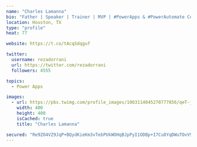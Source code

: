 ```yaml
---
name: "Charles Lamanna"
bio: "Father | Speaker | Trainer | MVP | #PowerApps & #PowerAutomate Community Super User | YouTuber Right-pointing triangle http://youtube.com/c/rezadorrani | Learn - Share - Clockwise rightwards and leftwards open circle arrows"
location: Houston, TX
type: "profile"
heat: 77

website: https://t.co/tAcqSdqguf

twitter:
  username: rezadorrani
  url: https://twitter.com/rezadorrani
  followers: 4555

topics:
  - Power Apps

images:
  - url: https://pbs.twimg.com/profile_images/1063114045270777856/qeT-jpWr_400x400.jpg
    width: 400
    height: 400
    isCached: true
    title: "Charles Lamanna"

secured: "Re9ZO4VZ9JqP+BQydKieKm3vTebPUkWOHqBJpPyI1ODBp+I7Cu8YqDWuTOvV9dct95G78LtkVDZUiRdsDAn9ulrmgYwh5UeTX3RnfSrwBcY3hQfC3yA5vIO1twqhGXSBZnVRgw77KXO5j4/Prj7KV2WEfTZgbqxh3c1J+k1NDHfuIt5DpdnNMFHsMFgggOF2BdHB/Qx2QFSToAClelpuii8wJgPYQSOMwnNv8/KsW8iNaG0n8FZgPSKODch3hUQFW0uuy5UVvoA1+i0zutSZMlDXTTf9m3riuu7in3MV9QHVDePgYzkZU0mJnpe1UIjAj3KauBtExAFi5ffh8fwHfS4Bs0f5L5cZz2bSuRA5Hj+QkQCLOzaWaF9NIj1/s1lC9Ay6yLnshcaWu2GDIZ/6xQ==;52QWStvTaC1F+gmlbXE4jQ=="
---
```


